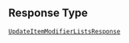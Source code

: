 ## Response Type

[`UpdateItemModifierListsResponse`](../../doc/models/update-item-modifier-lists-response.md)
